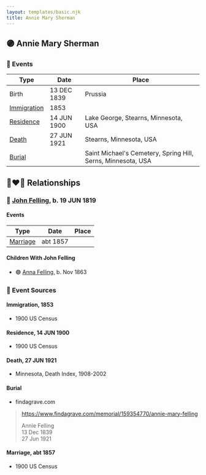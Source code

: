 ```yaml
---
layout: templates/basic.njk
title: Annie Mary Sherman
---
```

## 🟣 Annie Mary Sherman

### 📆 Events

Type | Date | Place
------ | ------ | ------
Birth | 13 DEC 1839 | Prussia
[Immigration](#event-e6d958f2-cf8d-4159-aab9-ba16c951f6c1) | 1853 |
[Residence](#event-bf18bab9-6a26-4a67-bd50-c30a314fa3c9) | 14 JUN 1900 | Lake George, Stearns, Minnesota, USA
[Death](#event-ef6a71fe-4dda-4ed1-9bff-20c35542410f) | 27 JUN 1921 | Stearns, Minnesota, USA
[Burial](#event-997625f3-ad2b-48b7-bb05-8720ed329052) |  | Saint Michael's Cemetery, Spring Hill, Serns, Minnesota, USA

## 👩‍❤️‍👨 Relationships

### 🔵 [John Felling](/people/8/83711573), b. 19 JUN 1819

#### Events

Type | Date | Place
------ | ------ | ------
[Marriage](#event-5e8e42be-38db-46fb-a647-1496ccd4c340) | abt 1857 |
#### Children With John Felling
* 🟣 [Anna Felling](/people/1/1735561), b. Nov 1863
### 📰 Event Sources

#### <a id="event-e6d958f2-cf8d-4159-aab9-ba16c951f6c1"></a> Immigration, 1853
* 1900 US Census

#### <a id="event-bf18bab9-6a26-4a67-bd50-c30a314fa3c9"></a> Residence, 14 JUN 1900
* 1900 US Census

#### <a id="event-ef6a71fe-4dda-4ed1-9bff-20c35542410f"></a> Death, 27 JUN 1921
* Minnesota, Death Index, 1908-2002

#### <a id="event-997625f3-ad2b-48b7-bb05-8720ed329052"></a> Burial
* findagrave.com
>   
  > https://www.findagrave.com/memorial/159354770/annie-mary-felling  
  >   
  > Annie Felling  
  > 13 Dec 1839  
  > 27 Jun 1921

#### <a id="event-5e8e42be-38db-46fb-a647-1496ccd4c340"></a> Marriage, abt 1857
* 1900 US Census
